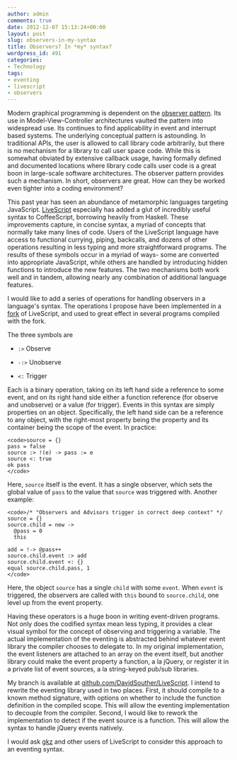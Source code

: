 ```yaml
---
author: admin
comments: true
date: 2012-12-07 15:13:24+00:00
layout: post
slug: observers-in-my-syntax
title: Observers? In *my* syntax?
wordpress_id: 491
categories:
- Technology
tags:
- eventing
- livescript
- observers
---
```


Modern graphical programming is dependent on the [observer pattern](http://en.wikipedia.org/wiki/Observer_pattern). Its use in Model-View-Controller architectures vaulted the pattern into widespread use. Its continues to find applicability in event and interrupt based systems. The underlying conceptual pattern is astounding. In traditional APIs, the user is allowed to call library code arbitrarily, but there is no mechanism for a library to call user space code. While this is somewhat obviated by extensive callback usage, having formally defined and documented locations where library code calls user code is a great boon in large-scale software architectures. The observer pattern provides such a mechanism. In short, observers are great. How can they be worked even tighter into a coding environment?



<!-- more -->



This past year has seen an abundance of metamorphic languages targeting JavaScript. [LiveScript](http://gkz.github.com/LiveScript/) especially has added a glut of incredibly useful syntax to CoffeeScript, borrowing heavily from Haskell. These improvements capture, in concise syntax, a myriad of concepts that normally take many lines of code. Users of the LiveScript language have access to functional currying, piping, backcalls, and dozens of other operations resulting in less typing and more straightforward programs. The results of these symbols occur in a myriad of ways- some are converted into appropriate JavaScript, while others are handled by introducing hidden functions to introduce the new features. The two mechanisms both work well and in tandem, allowing nearly any combination of additional language features.





I would like to add a series of operations for handling observers in a language's syntax. The operations I propose have been implemented in a [fork](http://gkz.github.com/LiveScript/) of LiveScript, and used to great effect in several programs compiled with the fork.





The three symbols are







  * `:>` Observe


  * `-:>` Unobserve


  * `<:` Trigger





Each is a binary operation, taking on its left hand side a reference to some event, and on its right hand side either a function reference (for observe and unobserve) or a value (for trigger). Events in this syntax are simply properties on an object. Specifically, the left hand side can be a reference to any object, with the right-most property being the property and its container being the scope of the event. In practice:




    
    <code>source = {}
    pass = false
    source :> !(e) -> pass := e
    source <: true
    ok pass
    </code>





Here, `source` itself is the event. It has a single observer, which sets the global value of `pass` to the value that `source` was triggered with. Another example:




    
    <code>/* "Observers and Advisors trigger in correct deep context" */
    source = {}
    source.child = new ->
      @pass = 0
      this
    
    add = !-> @pass++
    source.child.event :> add
    source.child.event <: {}
    equal source.child.pass, 1
    </code>





Here, the object `source` has a single `child` with some `event`. When `event` is triggered, the observers are called with `this` bound to `source.child`, one level up from the event property.





Having these operators is a huge boon in writing event-driven programs. Not only does the codified syntax mean less typing, it provides a clear visual symbol for the concept of observing and triggering a variable. The actual implementation of the eventing is abstracted behind whatever event library the compiler chooses to delegate to. In my original implementation, the event listeners are attached to an array on the event itself, but another library could make the event property a function, a la jQuery, or register it in a private list of event sources, a la string-keyed pub/sub libraries.





My branch is available at [github.com/DavidSouther/LiveScript](http://github.com/DavidSouther/LiveScript). I intend to rewrite the eventing library used in two places. First, it should compile to a known method signature, with options on whether to include the function definition in the compiled scope. This will allow the eventing implementation to decouple from the compiler. Second, I would like to rework the implementation to detect if the event source is a function. This will allow the syntax to handle jQuery events natively.





I would ask [gkz](https://github.com/gkz) and other users of LiveScript to consider this approach to an eventing syntax.



